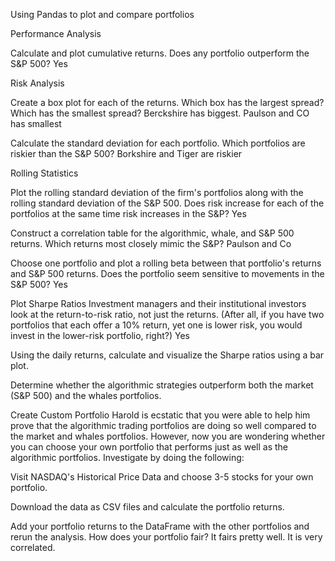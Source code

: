 Using Pandas to plot and compare portfolios

Performance Analysis

Calculate and plot cumulative returns. Does any portfolio outperform the S&P 500?
Yes

Risk Analysis


Create a box plot for each of the returns. Which box has the largest spread? Which has the smallest spread?
Berckshire has biggest. Paulson and CO has smallest

Calculate the standard deviation for each portfolio. Which portfolios are riskier than the S&P 500?
Borkshire and Tiger are riskier


Rolling Statistics


Plot the rolling standard deviation of the firm's portfolios along with the rolling standard deviation of the S&P 500. Does risk increase for each of the portfolios at the same time risk increases in the S&P?
Yes

Construct a correlation table for the algorithmic, whale, and S&P 500 returns. Which returns most closely mimic the S&P?
Paulson and Co

Choose one portfolio and plot a rolling beta between that portfolio's returns and S&P 500 returns. Does the portfolio seem sensitive to movements in the S&P 500?
Yes


Plot Sharpe Ratios
Investment managers and their institutional investors look at the return-to-risk ratio, not just the returns. (After all, if you have two portfolios that each offer a 10% return, yet one is lower risk, you would invest in the lower-risk portfolio, right?)
Yes

Using the daily returns, calculate and visualize the Sharpe ratios using a bar plot.


Determine whether the algorithmic strategies outperform both the market (S&P 500) and the whales portfolios.



Create Custom Portfolio
Harold is ecstatic that you were able to help him prove that the algorithmic trading portfolios are doing so well compared to the market and whales portfolios. However, now you are wondering whether you can choose your own portfolio that performs just as well as the algorithmic portfolios. Investigate by doing the following:


Visit NASDAQ's Historical Price Data and choose 3-5 stocks for your own portfolio.


Download the data as CSV files and calculate the portfolio returns.


Add your portfolio returns to the DataFrame with the other portfolios and rerun the analysis. How does your portfolio fair?
It fairs pretty well. It is very correlated.
